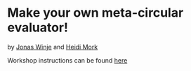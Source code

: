 # Make your own meta-circular evaluator!
by [Jonas Winje](https://twitter.com/JonasWinje) and [Heidi Mork](https://twitter.com/heidicmork)

Workshop instructions can be found [here](https://heidisu.github.io/meta-circular)
